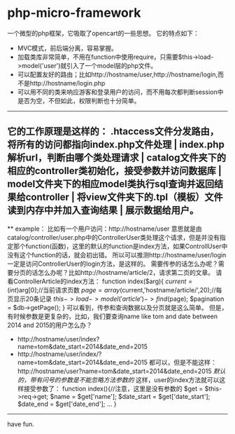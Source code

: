 # php-micro-framework
一个微型的php框架，它吸取了opencart的一些思想。
它的特点如下：
* MVC模式，前后端分离，容易掌握。
* 加载类库非常简单，不用在function中使用require，只需要$this->load->model('user')就引入了一个model层的php文件。
* 可以配置友好的路由；比如http://hostname/user,http://hostname/login,而不是http://hostname/login.php
* 可以用不同的类来响应游客和登录用户的访问，而不用每次都判断session中是否为空，不但如此，权限判断也十分简单。
----------------------------
它的工作原理是这样的：
.htaccess文件分发路由，将所有的访问都指向index.php文件处理
                        |
index.php解析url，判断由哪个类处理请求
                        |
catalog文件夹下的相应的controller类初始化，接受参数并访问数据库
                        |
model文件夹下的相应model类执行sql查询并返回结果给controller
                        |
将view文件夹下的.tpl（模板）文件读到内存中并加入查询结果
                        |
                  展示数据给用户。
----------------------------------------
** example：
比如有一个用户访问：http://hostname/user
意思就是由catalog/controller/user.php中的ControllerUser类处理这个请求，但是并没有指定那个function(函数)，这里的默认的function是index方法，如果ControllUser中没有这个function的话，就会初出错。
所以可以推测http://hostname/user/login一定是访问ControllerUser的login方法，是这样的。
需要传参的话怎么办呢？需要分页的话怎么办呢？比如http://hostname/article/2，请求第二页的文章。
请看ControllerArticle的index方法：
  function index($arg){
    $current = (int)$arg[0];//当前请求页数
    $page = array($current,'hostname/article/',20);//每页显示20条记录
    $this->load->model('article')->find($page);
    $pagination = $db->getPage();
  }
可以看到，传参和查询数据以及分页就是这么简单。
但是，有时候参数是更复杂的，比如，我们要查询name like tom and date between 2014 and 2015的用户怎么办？
* http://hostname/user/index?name=tom&date_start=2014&date_end=2015
* http://hostname/user/index/?name=tom&date_start=2014&date_end=2015
都可以，但是不能这样：http://hostname/user?name=tom&date_start=2014&date_end=2015
*默认的，带有问号的参数是不能忽略方法参数的*
这样，user的index方法就可以这样接受参数了：
function index(){//注意，这里是没有参数的
  $get = $this->req->get;
  $name = $get['name'];
  $date_start = $get['date_start'];
  $date_end = $get['date_end'];
  ...
}
-----------------------------------------------------
have fun.
